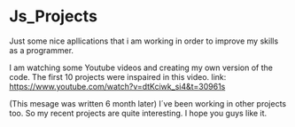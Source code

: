 # Js_Projects
Just some nice apllications that i am working in order to improve my skills as a programmer.

I am watching some Youtube videos and creating my own version of the code.
The first 10 projects were inspaired in this video.
link: https://www.youtube.com/watch?v=dtKciwk_si4&t=30961s

(This mesage was written 6 month later)
I´ve been working in other projects too.
So my recent projects are quite interesting.
I hope you guys like it.
